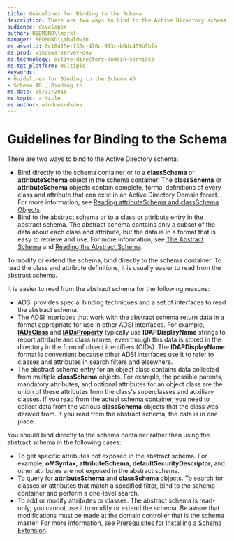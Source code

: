 ```yaml
---
title: Guidelines for Binding to the Schema
description: There are two ways to bind to the Active Directory schema Bind directly to the schema container or to a classSchema or attributeSchema object in the schema container.
audience: developer
author: REDMOND\\markl
manager: REDMOND\\mbaldwin
ms.assetid: 8c10415e-136c-476c-993c-b6dc459b5bf4
ms.prod: windows-server-dev
ms.technology: active-directory-domain-services
ms.tgt_platform: multiple
keywords:
- Guidelines for Binding to the Schema AD
- Schema AD , Binding to
ms.date: 05/31/2018
ms.topic: article
ms.author: windowssdkdev
---
```


# Guidelines for Binding to the Schema

There are two ways to bind to the Active Directory schema:

-   Bind directly to the schema container or to a **classSchema** or **attributeSchema** object in the schema container. The **classSchema** or **attributeSchema** objects contain complete, formal definitions of every class and attribute that can exist in an Active Directory Domain forest. For more information, see [Reading attributeSchema and classSchema Objects](reading-attributeschema-and-classschema-objects.md).
-   Bind to the abstract schema or to a class or attribute entry in the abstract schema. The abstract schema contains only a subset of the data about each class and attribute, but the data is in a format that is easy to retrieve and use. For more information, see [The Abstract Schema](the-abstract-schema.md) and [Reading the Abstract Schema](reading-the-abstract-schema.md).

To modify or extend the schema, bind directly to the schema container. To read the class and attribute definitions, it is usually easier to read from the abstract schema.

It is easier to read from the abstract schema for the following reasons:

-   ADSI provides special binding techniques and a set of interfaces to read the abstract schema.
-   The ADSI interfaces that work with the abstract schema return data in a format appropriate for use in other ADSI interfaces. For example, [**IADsClass**](https://msdn.microsoft.com/library/aa705972) and [**IADsProperty**](https://msdn.microsoft.com/library/aa706099) typically use **lDAPDisplayName** strings to report attribute and class names, even though this data is stored in the directory in the form of object identifiers (OIDs). The **lDAPDisplayName** format is convenient because other ADSI interfaces use it to refer to classes and attributes in search filters and elsewhere.
-   The abstract schema entry for an object class contains data collected from multiple **classSchema** objects. For example, the possible parents, mandatory attributes, and optional attributes for an object class are the union of these attributes from the class's superclasses and auxiliary classes. If you read from the actual schema container, you need to collect data from the various **classSchema** objects that the class was derived from. If you read from the abstract schema, the data is in one place.

You should bind directly to the schema container rather than using the abstract schema in the following cases:

-   To get specific attributes not exposed in the abstract schema. For example, **oMSyntax**, **attributeSchema**, **defaultSecurityDescriptor**, and other attributes are not exposed in the abstract schema.
-   To query for **attributeSchema** and **classSchema** objects. To search for classes or attributes that match a specified filter, bind to the schema container and perform a one-level search.
-   To add or modify attributes or classes. The abstract schema is read-only; you cannot use it to modify or extend the schema. Be aware that modifications must be made at the domain controller that is the schema master. For more information, see [Prerequisites for Installing a Schema Extension](prerequisites-for-installing-a-schema-extension.md).

 

 





